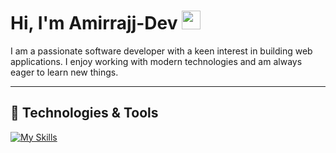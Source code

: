 # Hi, I'm Amirrajj-Dev <img src="https://camo.githubusercontent.com/d552948e7884c41fde2d32b9221d79f0df2076c7d824aaab954ca93f53d95884/68747470733a2f2f6d656469612e67697068792e636f6d2f6d656469612f6876524a434c467a6361737252346961377a2f67697068792e676966" width="30" >

I am a passionate software developer with a keen interest in building web applications. I enjoy working with modern technologies and am always eager to learn new things.

---

## 🚀 Technologies & Tools

[![My Skills](https://skillicons.dev/icons?i=js,html,css,tailwind,mongodb,nodejs,react,vite,nextjs,materialui,express,ts,redux,prisma,postgres,docker,bun)](https://skillicons.dev)
